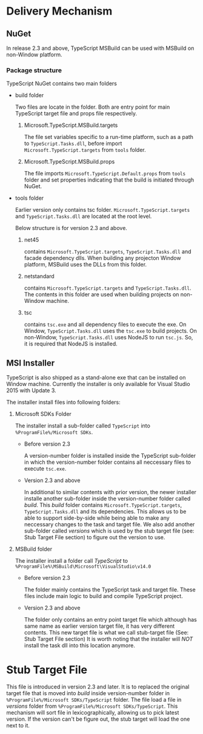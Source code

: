 # Delivery Mechanism

## NuGet

In release 2.3 and above, TypeScript MSBuild can be used with MSBuild on non-Window platform.

### Package structure

TypeScript NuGet contains two main folders

* build folder

    Two files are locate in the folder.
    Both are entry point for main TypeScript target file and props file respectively.

    1. Microsoft.TypeScript.MSBuild.targets

        The file set variables specific to a run-time platform, such as a path to `TypeScript.Tasks.dll`, before import `Microsoft.TypeScript.targets` from `tools` folder.

    2. Microsoft.TypeScript.MSBuild.props

        The file imports `Microsoft.TypeScript.Default.props` from `tools` folder and set properties indicating that the build is initiated through NuGet.

* tools folder
    
    Earlier version only contains tsc folder. `Microsoft.TypeScript.targets` and `TypeScript.Tasks.dll` are located at the root level.

    Below structure is for version 2.3 and above.
    1. net45

        contains `Microsoft.TypeScript.targets`, `TypeScript.Tasks.dll` and facade dependency dlls.
        When building any projecton Window platform, MSBuild uses the DLLs from this folder.

    2. netstandard

        contains `Microsoft.TypeScript.targets` and `TypeScript.Tasks.dll`.
        The contents in this folder are used when building projects on non-Window machine.

    3. tsc

        contains `tsc.exe` and all dependency files to execute the exe.
        On Window, `TypeScript.Tasks.dll` uses the `tsc.exe` to build projects.
        On non-Window, `TypeScript.Tasks.dll` uses NodeJS to run `tsc.js`.
        So, it is required that NodeJS is installed.

## MSI Installer
    
TypeScript is also shipped as a stand-alone exe that can be installed on Window machine.
Currently the installer is only available for Visual Studio 2015 with Update 3.

The installer install files into following folders:

1. Microsoft SDKs Folder

    The installer install a sub-folder called `TypeScript` into `%ProgramFile%/Microsoft SDKs`.

    * Before version 2.3

        A version-number folder is installed inside the TypeScript sub-folder in which the version-number folder contains all neccessary files to execute `tsc.exe`.

    * Version 2.3 and above

        In additional to similar contents with prior version, the newer installer installe another sub-folder inside the version-number folder called *build*.
        This *build* folder contains `Microsoft.TypeScript.targets`, `TypeScript.Tasks.dll` and its dependencies.
        This allows us to be able to support side-by-side while being able to make any neccessary changes to the task and target file.
        We also add another sub-folder called *versions* which is used by the stub target file (see: Stub Target File section) to figure out the version to use.

2. MSBuild folder

    The installer install a folder call *TypeScript* to `%ProgramFile%\MSBuild\Microsoft\VisualStudio\v14.0`

    * Before version 2.3

        The folder mainly contains the TypeScript task and target file.
        These files include main logic to build and compile TypeScript project.

    * Version 2.3 and above

        The folder only contains an entry point target file which although has same name as earlier version target file, it has very different contents.
        This new target file is what we call stub-target file (See: Stub Target File section)
        It is worth noting that the installer will *NOT* install the task dll into this location anymore.

# Stub Target File

This file is introduced in version 2.3 and later. It is to replaced the original target file that is moved into *build* inside version-number folder in `%ProgramFile%/Microsoft SDKs/TypeScript` folder.
The file load a file in *versions* folder from `%ProgramFile%/Microsoft SDKs/TypeScript`.
This mechanism will sort file in lexicographically, allowing us to pick latest version.
If the version can't be figure out, the stub target will load the one next to it.
